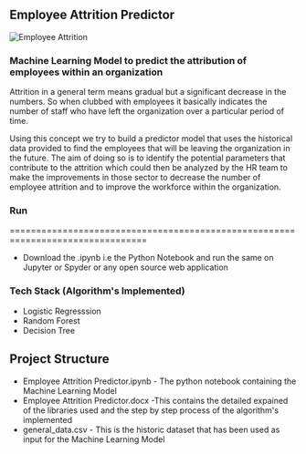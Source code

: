 ## Employee Attrition Predictor

![Employee Attrition](https://i.ibb.co/D8fhBq8/rsz-1rsz-ted-bauer.jpg)


### Machine Learning Model to predict the attribution of employees within an organization

Attrition in a general term means gradual but a significant decrease in the numbers. So when clubbed with employees it basically indicates the number of staff who have left the organization over a particular period of time.

Using this concept we try to build a predictor model that uses the historical data provided to find the employees that will be leaving the organization in the future.
The aim of doing so is to identify the potential parameters that contribute to the attrition which could then be analyzed by the HR team to make the improvements in those sector to decrease the number of employee attrition and to improve the workforce within the organization.

### Run 
================================================================================
- Download the .ipynb i.e the Python Notebook and run the same on Jupyter or Spyder or any open source web application

### Tech Stack (Algorithm's Implemented)
- Logistic Regresssion
- Random Forest
- Decision Tree

## Project Structure
- Employee Attrition Predictor.ipynb - The python notebook containing the Machine Learning Model
- Employee Attrition Predictor.docx -This contains the detailed expained of the libraries used and the step by step process of the algorithm's implemented 
- general_data.csv - This is the historic dataset that has been used as input for the Machine Learning Model
